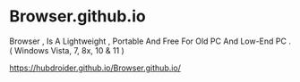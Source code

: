 # Browser.github.io
Browser , Is A Lightweight , Portable And Free For Old PC And Low-End PC . ( Windows Vista, 7, 8x, 10 & 11 )

https://hubdroider.github.io/Browser.github.io/
